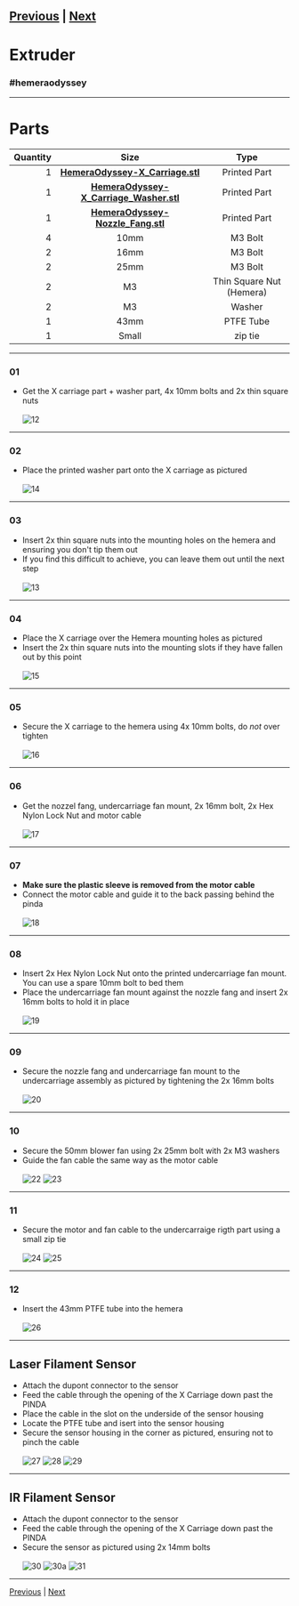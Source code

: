 [Previous](06_Undercarriage.md) | [Next](08_Cables.md)  
---
# Extruder
### #hemeraodyssey
---
# Parts  
|Quantity|Size|Type|
|---:|:---:|:---:|
|1|[**HemeraOdyssey-X_Carriage.stl**](../HemeraOdyssey_STLs_BETA/HemeraOdyssey-X_Carriage.stl)|Printed Part|
|1|[**HemeraOdyssey-X_Carriage_Washer.stl**](../HemeraOdyssey_STLs_BETA/HemeraOdyssey-X_Carriage_Washer.stl)|Printed Part|
|1|[**HemeraOdyssey-Nozzle_Fang.stl**](../HemeraOdyssey_STLs_BETA/HemeraOdyssey-Nozzle_Fang.stl)|Printed Part|
|4|10mm|M3 Bolt|
|2|16mm|M3 Bolt|
|2|25mm|M3 Bolt|
|2|M3|Thin Square Nut (Hemera)|
|2|M3|Washer|
|1|43mm|PTFE Tube|
|1|Small|zip tie|
---
### 01
* Get the X carriage part + washer part, 4x 10mm bolts and 2x thin square nuts<br>  
![12](../img/Extruder_Assembly/12.jpg)
---
### 02
* Place the printed washer part onto the X carriage as pictured<br>  
![14](../img/Extruder_Assembly/14.jpg)
---
### 03
* Insert 2x thin square nuts into the mounting holes on the hemera and ensuring you don't tip them out
* If you find this difficult to achieve, you can leave them out until the next step<br>  
![13](../img/Extruder_Assembly/13.jpg)
---
### 04
* Place the X carriage over the Hemera mounting holes as pictured
* Insert the 2x thin square nuts into the mounting slots if they have fallen out by this point<br>  
![15](../img/Extruder_Assembly/15.jpg)
---
### 05
* Secure the X carriage to the hemera using 4x 10mm bolts, do *not* over tighten<br>  
![16](../img/Extruder_Assembly/16.jpg)
---
### 06
* Get the nozzel fang, undercarriage fan mount, 2x 16mm bolt, 2x Hex Nylon Lock Nut and motor cable<br>  
![17](../img/Extruder_Assembly/17.jpg)
---
### 07
* **Make sure the plastic sleeve is removed from the motor cable**
* Connect the motor cable and guide it to the back passing behind the pinda<br>  
![18](../img/Extruder_Assembly/18.jpg)
---
### 08
* Insert 2x Hex Nylon Lock Nut onto the printed undercarriage fan mount. You can use a spare 10mm bolt to bed them
* Place the undercarriage fan mount against the nozzle fang and insert 2x 16mm bolts to hold it in place<br>  
![19](../img/Extruder_Assembly/19.jpg)
---
### 09
* Secure the nozzle fang and undercarriage fan mount to the undercarriage assembly as pictured by tightening the 2x 16mm bolts<br>  
![20](../img/Extruder_Assembly/20.jpg)
---
### 10
* Secure the 50mm blower fan using 2x 25mm bolt with 2x M3 washers
* Guide the fan cable the same way as the motor cable<br>  
![22](../img/Extruder_Assembly/22.jpg)
![23](../img/Extruder_Assembly/23.jpg)
---
### 11
* Secure the motor and fan cable to the undercarraige rigth part using a small zip tie<br>  
![24](../img/Extruder_Assembly/24.jpg)
![25](../img/Extruder_Assembly/25.jpg)
---
### 12
* Insert the 43mm PTFE tube into the hemera<br>  
![26](../img/Extruder_Assembly/26.jpg)
---
## Laser Filament Sensor
* Attach the dupont connector to the sensor
* Feed the cable through the opening of the X Carriage down past the PINDA
* Place the cable in the slot on the underside of the sensor housing
* Locate the PTFE tube and isert into the sensor housing
* Secure the sensor housing in the corner as pictured, ensuring not to pinch the cable<br>  
![27](../img/Extruder_Assembly/27.jpg)
![28](../img/Extruder_Assembly/28.jpg) 
![29](../img/Extruder_Assembly/29.jpg)
---
## IR Filament Sensor
* Attach the dupont connector to the sensor
* Feed the cable through the opening of the X Carriage down past the PINDA
* Secure the sensor as pictured using 2x 14mm bolts<br>  
![30](../img/Extruder_Assembly/30.jpg)
![30a](../img/Extruder_Assembly/30a.jpg)
![31](../img/Extruder_Assembly/31.jpg)
---
[Previous](06_Undercarriage.md) | [Next](08_Cables.md)   